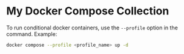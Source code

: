 # My Docker Compose Collection

To run conditional docker containers, use the `--profile` option in the command. Example:
```bash
docker compose --profile <profile_name> up -d
```